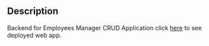 ## Description

Backend for Employees Manager CRUD Application
click [here](https://ngx-employees-manager.web.app) to see deployed web app.